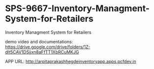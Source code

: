 # SPS-9667-Inventory-Managment-System-for-Retailers
Inventory Managment System for Retailers

demo video and documentations:   
https://drive.google.com/drive/folders/1Z-dlt5CAV1DSjjxn8aFfTT1XbRCuMKJG


APP URL:
http://arpitaprakashhegdeinventoryapp.apps.pcfdev.in
